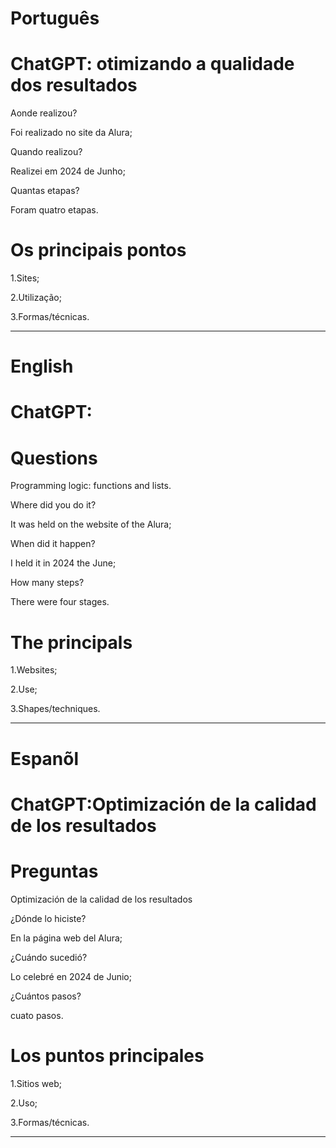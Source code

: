 # Português


# ChatGPT: otimizando a qualidade dos resultados

Aonde realizou?

Foi realizado no site da Alura;

Quando realizou?

Realizei em 2024 de Junho;

Quantas etapas?

Foram quatro etapas.

# Os principais pontos

1.Sites;

2.Utilização;

3.Formas/técnicas.


--------------------------------------------------------------------------------------------------------------------------------

# English 

# ChatGPT: 

# Questions


Programming logic: functions and lists.

Where did you do it?

It was held on the website of the Alura;

When did it happen?

I held it in 2024 the June;

How many steps?

There were four stages.

# The principals

1.Websites;

2.Use;

3.Shapes/techniques.

--------------------------------------------------------------------------------------------------------------------------------

# Espanõl

# ChatGPT:Optimización de la calidad de los resultados

# Preguntas

Optimización de la calidad de los resultados

¿Dónde lo hiciste?

En la página web del Alura;

¿Cuándo sucedió?

Lo celebré en 2024 de Junio;

¿Cuántos pasos?

cuato pasos.

# Los puntos principales

1.Sitios web;

2.Uso;

3.Formas/técnicas.

--------------------------------------------------------------------------------------------------------------------------------





